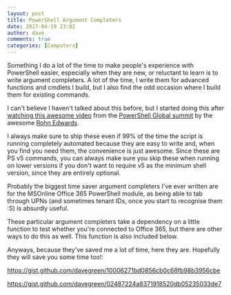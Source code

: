 ```yaml
---
layout: post
title: PowerShell Argument Completers
date: 2017-04-19 23:02
author: dave
comments: true
categories: [Computers]
---
```

Something I do a lot of the time to make people's experience with PowerShell easier, especially when they are new, or reluctant to learn is to write argument completers. A lot of the time, I write them for advanced functions and cmdlets I build, but I also find the odd occasion where I build them for existing commands.

I can't believe I haven't talked about this before, but I started doing this after <a href="https://www.youtube.com/watch?v=_GgpwjsFQXc&amp;index=11&amp;list=PLfeA8kIs7Coc1Jn5hC4e_XgbFUaS5jY2i">watching this awesome video</a> from the <a href="https://powershell.org/summit/">PowerShell Global summit</a> by the awesome <a href="https://rohnspowershellblog.wordpress.com/">Rohn Edwards</a>.

I always make sure to ship these even if 99% of the time the script is running completely automated because they are easy to write and, when you find you need them, the convenience is just awesome. Since these are PS v5 commands, you can always make sure you skip these when running on lower versions if you don't want to require v5 as the minimum shell version, since they are entirely optional.

Probably the biggest time saver argument completers I've ever written are for the MSOnline Office 365 PowerShell module, as being able to tab through UPNs (and sometimes tenant IDs, once you start to recognise them :S) is absurdly useful.

These particular argument completers take a dependency on a little function to test whether you're connected to Office 365, but there are other ways to do this as well. This function is also included below.

Anyways, because they've saved me a lot of time, here they are. Hopefully they will save you some time too!:

https://gist.github.com/davegreen/10006271bd0856cb0c68fb98b3956cbe

https://gist.github.com/davegreen/02487224a8371918520db05235033de7
